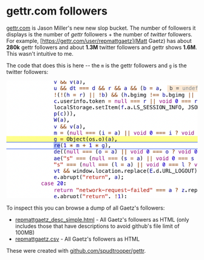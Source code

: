 # gettr.com followers

[gettr.com](http://gettr.com) is Jason Miller's new new slop bucket. The number of followers it displays is the number 
of *gettr* followers + the number of *twitter* followers. For example, [https://gettr.com/user/repmattgaetz](Matt Gaetz) has about **280k** gettr followers and about **1.3M** twitter followers and gettr shows **1.6M**. This wasn't intuitive to me.

The code that does this is here -- the `m` is the gettr followers and `g` is the twitter followers:

![code](gettr-follower-calc.png)

To inspect this you can browse a dump of all Gaetz's followers:

*   [repmattgaetz_desc_simple.html](repmattgaetz_desc_simple.html) - All Gaetz's followers as HTML (only includes those that have descriptions to avoid github's file limit of 100MB)
*   [repmattgaetz.csv](repmattgaetz.csv) - All Gaetz's followers as HTML


These were created with [github.com/spudtrooper/gettr](https://github.com/spudtrooper/gettr).